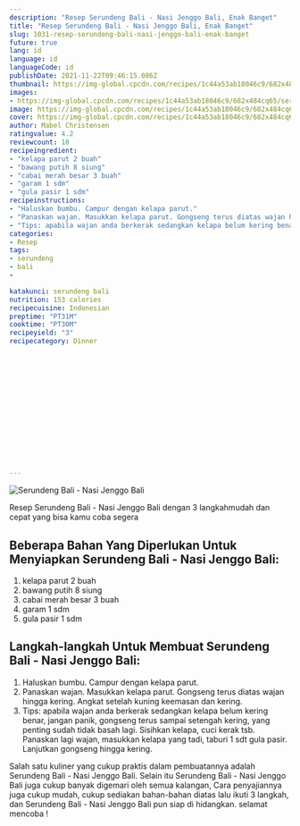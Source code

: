 ```yaml
---
description: "Resep Serundeng Bali - Nasi Jenggo Bali, Enak Banget"
title: "Resep Serundeng Bali - Nasi Jenggo Bali, Enak Banget"
slug: 1031-resep-serundeng-bali-nasi-jenggo-bali-enak-banget
future: true
lang: id
language: id
languageCode: id
publishDate: 2021-11-22T09:46:15.086Z 
thumbnail: https://img-global.cpcdn.com/recipes/1c44a53ab18046c9/682x484cq65/serundeng-bali-nasi-jenggo-bali-foto-resep-utama.webp
images:
- https://img-global.cpcdn.com/recipes/1c44a53ab18046c9/682x484cq65/serundeng-bali-nasi-jenggo-bali-foto-resep-utama.webp
image: https://img-global.cpcdn.com/recipes/1c44a53ab18046c9/682x484cq65/serundeng-bali-nasi-jenggo-bali-foto-resep-utama.webp
cover: https://img-global.cpcdn.com/recipes/1c44a53ab18046c9/682x484cq65/serundeng-bali-nasi-jenggo-bali-foto-resep-utama.webp
author: Mabel Christensen
ratingvalue: 4.2
reviewcount: 10
recipeingredient:
- "kelapa parut 2 buah"
- "bawang putih 8 siung"
- "cabai merah besar 3 buah"
- "garam 1 sdm"
- "gula pasir 1 sdm"
recipeinstructions:
- "Haluskan bumbu. Campur dengan kelapa parut."
- "Panaskan wajan. Masukkan kelapa parut. Gongseng terus diatas wajan hingga kering. Angkat setelah kuning keemasan dan kering."
- "Tips: apabila wajan anda berkerak sedangkan kelapa belum kering benar, jangan panik, gongseng terus sampai setengah kering, yang penting sudah tidak basah lagi. Sisihkan kelapa, cuci kerak tsb. Panaskan lagi wajan, masukkan kelapa yang tadi, taburi 1 sdt gula pasir. Lanjutkan gongseng hingga kering."
categories:
- Resep
tags:
- serundeng
- bali
- 

katakunci: serundeng bali  
nutrition: 153 calories
recipecuisine: Indonesian
preptime: "PT31M"
cooktime: "PT30M"
recipeyield: "3"
recipecategory: Dinner


     
    
    
    
    
    
    
    
    
    
    
      
    
---
```



![Serundeng Bali - Nasi Jenggo Bali](https://img-global.cpcdn.com/recipes/1c44a53ab18046c9/682x484cq65/serundeng-bali-nasi-jenggo-bali-foto-resep-utama.webp)

Resep Serundeng Bali - Nasi Jenggo Bali    dengan 3 langkahmudah dan cepat yang bisa kamu coba segera

<!--inarticleads1-->

## Beberapa Bahan Yang Diperlukan Untuk Menyiapkan Serundeng Bali - Nasi Jenggo Bali:

1. kelapa parut 2 buah
1. bawang putih 8 siung
1. cabai merah besar 3 buah
1. garam 1 sdm
1. gula pasir 1 sdm



<!--inarticleads2-->

## Langkah-langkah Untuk Membuat Serundeng Bali - Nasi Jenggo Bali:

1. Haluskan bumbu. Campur dengan kelapa parut.
1. Panaskan wajan. Masukkan kelapa parut. Gongseng terus diatas wajan hingga kering. Angkat setelah kuning keemasan dan kering.
1. Tips: apabila wajan anda berkerak sedangkan kelapa belum kering benar, jangan panik, gongseng terus sampai setengah kering, yang penting sudah tidak basah lagi. Sisihkan kelapa, cuci kerak tsb. Panaskan lagi wajan, masukkan kelapa yang tadi, taburi 1 sdt gula pasir. Lanjutkan gongseng hingga kering.




Salah satu kuliner yang cukup praktis dalam pembuatannya adalah  Serundeng Bali - Nasi Jenggo Bali. Selain itu  Serundeng Bali - Nasi Jenggo Bali  juga cukup banyak digemari oleh semua kalangan, Cara penyajiannya juga cukup mudah, cukup sediakan bahan-bahan diatas lalu ikuti 3 langkah, dan  Serundeng Bali - Nasi Jenggo Bali  pun siap di hidangkan. selamat mencoba !
